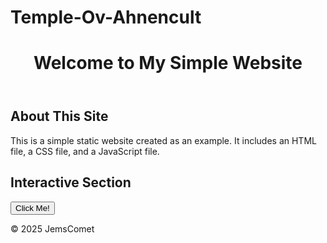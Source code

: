 # Temple-Ov-Ahnencult
<!DOCTYPE html>
<html lang="en">
<head>
    <meta charset="UTF-8">
    <meta name="viewport" content="width=device-width, initial-scale=1.0">
    <title>Simple Website</title>
    <link rel="stylesheet" href="styles.css">
</head>
<body>
    <header>
        <h1>Welcome to My Simple Website</h1>
    </header>
    <main>
        <section id="intro">
            <h2>About This Site</h2>
            <p>This is a simple static website created as an example. It includes an HTML file, a CSS file, and a JavaScript file.</p>
        </section>
        <section id="interactive">
            <h2>Interactive Section</h2>
            <button id="myButton">Click Me!</button>
            <p id="message"></p>
        </section>
    </main>
    <footer>
        <p>&copy; 2025 JemsComet</p>
    </footer>
    <script src="script.js"></script>
</body>
</html>

